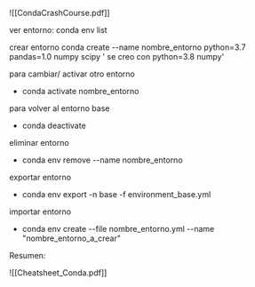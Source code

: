 ![[CondaCrashCourse.pdf]]

ver entorno: 
conda env list

crear entorno 
conda create --name nombre_entorno python=3.7 pandas=1.0 numpy scipy
' se creo con python=3.8 numpy'

para cambiar/ activar otro entorno

- conda activate nombre_entorno

para volver al entorno base

- conda deactivate

eliminar entorno

- conda env remove --name nombre_entorno

exportar entorno

- conda env export -n base -f environment_base.yml

importar entorno
- conda env create --file nombre_entorno.yml --name "nombre_entorno_a_crear"

Resumen:

![[Cheatsheet_Conda.pdf]]